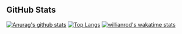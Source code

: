 ## GitHub Stats
[![Anurag's github stats](https://github-readme-stats.vercel.app/api?username=rav4s&theme=cobalt&show_icons=true)](https://github.com/anuraghazra/github-readme-stats)
[![Top Langs](https://github-readme-stats.vercel.app/api/top-langs/?username=rav4s&theme=cobalt&show_icons=true&layout=compact)](https://github.com/anuraghazra/github-readme-stats)
[![willianrod's wakatime stats](https://github-readme-stats.vercel.app/api/wakatime?username=rav4s&layout=compact)](https://github.com/anuraghazra/github-readme-stats)
